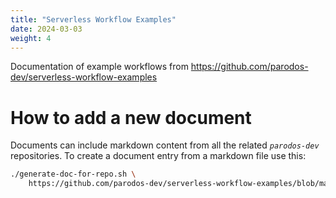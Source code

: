 ```yaml
---
title: "Serverless Workflow Examples"
date: 2024-03-03
weight: 4
---
```


Documentation of example workflows from https://github.com/parodos-dev/serverless-workflow-examples

# How to add a new document
Documents can include markdown content from all the related *`parodos-dev`* repositories. 
To create a document entry from a markdown file use this:

```bash
./generate-doc-for-repo.sh \
    https://github.com/parodos-dev/serverless-workflow-examples/blob/main/README.md > content/docs/workflow-examples/newdoc.md
```

